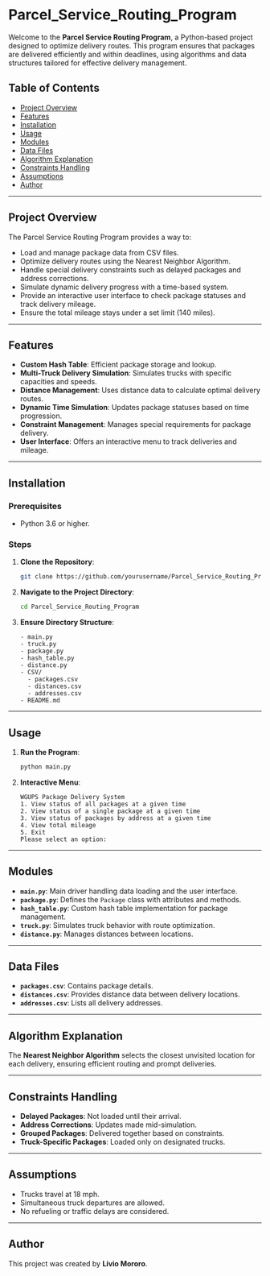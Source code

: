 # Parcel_Service_Routing_Program

Welcome to the **Parcel Service Routing Program**, a Python-based project designed to optimize delivery routes. This program ensures that packages are delivered efficiently and within deadlines, using algorithms and data structures tailored for effective delivery management.

## Table of Contents
- [Project Overview](#project-overview)
- [Features](#features)
- [Installation](#installation)
- [Usage](#usage)
- [Modules](#modules)
- [Data Files](#data-files)
- [Algorithm Explanation](#algorithm-explanation)
- [Constraints Handling](#constraints-handling)
- [Assumptions](#assumptions)
- [Author](#author)

---

## Project Overview

The Parcel Service Routing Program provides a way to:
- Load and manage package data from CSV files.
- Optimize delivery routes using the Nearest Neighbor Algorithm.
- Handle special delivery constraints such as delayed packages and address corrections.
- Simulate dynamic delivery progress with a time-based system.
- Provide an interactive user interface to check package statuses and track delivery mileage.
- Ensure the total mileage stays under a set limit (140 miles).

---

## Features

- **Custom Hash Table**: Efficient package storage and lookup.
- **Multi-Truck Delivery Simulation**: Simulates trucks with specific capacities and speeds.
- **Distance Management**: Uses distance data to calculate optimal delivery routes.
- **Dynamic Time Simulation**: Updates package statuses based on time progression.
- **Constraint Management**: Manages special requirements for package delivery.
- **User Interface**: Offers an interactive menu to track deliveries and mileage.

---

## Installation

### Prerequisites
- Python 3.6 or higher.

### Steps
1. **Clone the Repository**:
   ```bash
   git clone https://github.com/yourusername/Parcel_Service_Routing_Program.git
   ```
2. **Navigate to the Project Directory**:
   ```bash
   cd Parcel_Service_Routing_Program
   ```
3. **Ensure Directory Structure**:
   ```
   - main.py
   - truck.py
   - package.py
   - hash_table.py
   - distance.py
   - CSV/
     - packages.csv
     - distances.csv
     - addresses.csv
   - README.md
   ```

---

## Usage

1. **Run the Program**:
   ```bash
   python main.py
   ```
2. **Interactive Menu**:
   ```
   WGUPS Package Delivery System
   1. View status of all packages at a given time
   2. View status of a single package at a given time
   3. View status of packages by address at a given time
   4. View total mileage
   5. Exit
   Please select an option:
   ```

---

## Modules

- **`main.py`**: Main driver handling data loading and the user interface.
- **`package.py`**: Defines the `Package` class with attributes and methods.
- **`hash_table.py`**: Custom hash table implementation for package management.
- **`truck.py`**: Simulates truck behavior with route optimization.
- **`distance.py`**: Manages distances between locations.

---

## Data Files

- **`packages.csv`**: Contains package details.
- **`distances.csv`**: Provides distance data between delivery locations.
- **`addresses.csv`**: Lists all delivery addresses.

---

## Algorithm Explanation

The **Nearest Neighbor Algorithm** selects the closest unvisited location for each delivery, ensuring efficient routing and prompt deliveries.

---

## Constraints Handling

- **Delayed Packages**: Not loaded until their arrival.
- **Address Corrections**: Updates made mid-simulation.
- **Grouped Packages**: Delivered together based on constraints.
- **Truck-Specific Packages**: Loaded only on designated trucks.

---

## Assumptions

- Trucks travel at 18 mph.
- Simultaneous truck departures are allowed.
- No refueling or traffic delays are considered.

---

## Author

This project was created by **Livio Mororo**.
